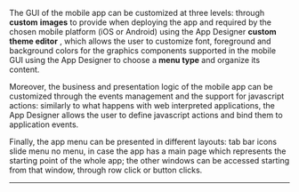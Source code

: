 The GUI of the mobile app can be customized at three levels:
through  **custom**   **images**  to provide when deploying the app and required by the chosen mobile platform (iOS or Android)
using the App Designer  **custom theme editor** , which allows the user to customize font, foreground and background colors for the graphics components supported in the mobile GUI
using the App Designer to choose a  **menu type**  and organize its content.

Moreover, the business and presentation logic of the mobile app can be customized through the events management and the support for javascript actions: similarly to what happens with web interpreted applications, the App Designer allows the user to define javascript actions and bind them to application events.

Finally, the app menu can be presented in different layouts:
tab bar
icons
slide menu
no menu, in case the app has a main page which represents the starting point of the whole app; the other windows can be accessed starting from that window, through row click or button clicks.


                

---


